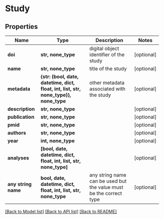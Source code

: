 # Study


## Properties
Name | Type | Description | Notes
------------ | ------------- | ------------- | -------------
**doi** | **str, none_type** | digital object identifier of the study | [optional] 
**name** | **str, none_type** | title of the study | [optional] 
**metadata** | **{str: (bool, date, datetime, dict, float, int, list, str, none_type)}, none_type** | other metadata associated with the study | [optional] 
**description** | **str, none_type** |  | [optional] 
**publication** | **str, none_type** |  | [optional] 
**pmid** | **str, none_type** |  | [optional] 
**authors** | **str, none_type** |  | [optional] 
**year** | **int, none_type** |  | [optional] 
**analyses** | **[bool, date, datetime, dict, float, int, list, str, none_type]** |  | [optional] 
**any string name** | **bool, date, datetime, dict, float, int, list, str, none_type** | any string name can be used but the value must be the correct type | [optional]

[[Back to Model list]](../README.md#documentation-for-models) [[Back to API list]](../README.md#documentation-for-api-endpoints) [[Back to README]](../README.md)


